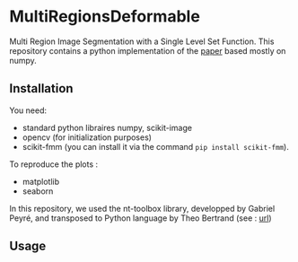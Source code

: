 # MultiRegionsDeformable
Multi Region Image Segmentation with a Single Level Set Function. This repository contains a python implementation of the [paper](https://ieeexplore.ieee.org/document/6995952) based mostly on numpy. 

## Installation
You need:
- standard python libraires numpy, scikit-image 
- opencv (for initialization purposes)
- scikit-fmm (you can install it via the command `pip install scikit-fmm`). 

To reproduce the plots :
- matplotlib
- seaborn

In this repository, we used the nt-toolbox library, developped by Gabriel Peyré, and transposed to Python language by Theo Bertrand (see : [url](https://github.com/TheoBertrand-Dauphine/MVA_NT_geodesic_methods))


## Usage
